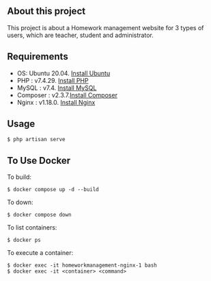 ## About this project

This project is about a Homework management website for 3 types of users, which are teacher, student and administrator.

## Requirements

- OS: Ubuntu 20.04. [Install Ubuntu](https://phoenixnap.com/kb/install-ubuntu-20-04)
- PHP :
  v7.4.29. [Install PHP](https://www.digitalocean.com/community/tutorials/how-to-install-php-7-4-and-set-up-a-local-development-environment-on-ubuntu-20-04)
- MySQL : v7.4. [Install MySQL](https://www.digitalocean.com/community/tutorials/how-to-install-mysql-on-ubuntu-20-04)
- Composer :
  v2.3.7.[Install Composer](https://www.digitalocean.com/community/tutorials/how-to-install-and-use-composer-on-ubuntu-20-04)
- Nginx :
  v1.18.0. [Install Nginx](https://www.digitalocean.com/community/tutorials/how-to-install-nginx-on-ubuntu-20-04)

## Usage

```ssh
$ php artisan serve
```

## To Use Docker

To build:

```ssh
$ docker compose up -d --build
```

To down:

```ssh
$ docker compose down
```

To list containers:

```ssh
$ docker ps
```

To execute a container:

```ssh
$ docker exec -it homeworkmanagement-nginx-1 bash
$ docker exec -it <container> <command>
```
